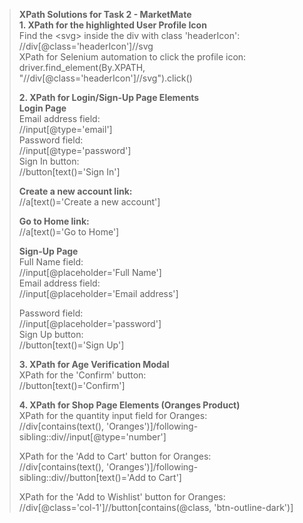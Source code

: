 > **XPath Solutions for Task 2 - MarketMate**\
> **1. XPath for the highlighted User Profile Icon**\
> Find the \<svg\> inside the div with class \'headerIcon\':\
> //div\[@class=\'headerIcon\'\]//svg\
> XPath for Selenium automation to click the profile icon:\
> driver.find_element(By.XPATH,
> \"//div\[@class=\'headerIcon\'\]//svg\").click()
>
> **2. XPath for Login/Sign-Up Page Elements**\
> **Login Page**\
> Email address field:\
> //input\[@type=\'email\'\]\
> Password field:\
> //input\[@type=\'password\'\]\
> Sign In button:\
> //button\[text()=\'Sign In\'\]
>
> **Create a new account link:**\
> //a\[text()=\'Create a new account\'\]
>
> **Go to Home link:**\
> //a\[text()=\'Go to Home\'\]
>
> **Sign-Up Page**\
> Full Name field:\
> //input\[@placeholder=\'Full Name\'\]\
> Email address field:\
> //input\[@placeholder=\'Email address\'\]
>
> Password field:\
> //input\[@placeholder=\'password\'\]\
> Sign Up button:\
> //button\[text()=\'Sign Up\'\]
>
> **3. XPath for Age Verification Modal**\
> XPath for the \'Confirm\' button:\
> //button\[text()=\'Confirm\'\]
>
> **4. XPath for Shop Page Elements (Oranges Product)**\
> XPath for the quantity input field for Oranges:\
> //div\[contains(text(),
> \'Oranges\')\]/following-sibling::div//input\[@type=\'number\'\]
>
> XPath for the \'Add to Cart\' button for Oranges:\
> //div\[contains(text(),
> \'Oranges\')\]/following-sibling::div//button\[text()=\'Add to
> Cart\'\]
>
> XPath for the \'Add to Wishlist\' button for Oranges:\
> //div\[@class=\'col-1\'\]//button\[contains(@class,
> \'btn-outline-dark\')\]